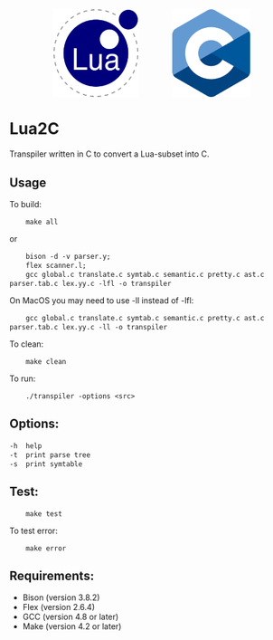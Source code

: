 <div style="display:flex; justify-content: center; gap: 60px">
<img src="./img/lua_Logo.png" alt="Lua" width="150" />
<img src="./img/C_Logo.png" alt="C" width="138" />
</div>

# Lua2C
Transpiler written in C to convert a Lua-subset into C.
## Usage
To build:
```shell
    make all
```
or
```shell
    bison -d -v parser.y;
    flex scanner.l;
    gcc global.c translate.c symtab.c semantic.c pretty.c ast.c parser.tab.c lex.yy.c -lfl -o transpiler
```

On MacOS you may need to use -ll instead of -lfl:
```shell
    gcc global.c translate.c symtab.c semantic.c pretty.c ast.c parser.tab.c lex.yy.c -ll -o transpiler
```

To clean:
```shell
    make clean
```
To run:
```shell
    ./transpiler -options <src>
```
## Options:
```
-h  help
-t  print parse tree
-s  print symtable
```
## Test:
```shell
    make test
```
To test error:
```shell
    make error
```
## Requirements:
- Bison (version 3.8.2)
- Flex (version 2.6.4)
- GCC (version 4.8 or later)
- Make (version 4.2 or later)

